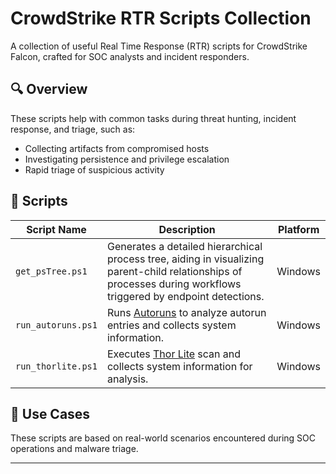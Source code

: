 # CrowdStrike RTR Scripts Collection

A collection of useful Real Time Response (RTR) scripts for CrowdStrike Falcon, crafted for SOC analysts and incident responders.

## 🔍 Overview

These scripts help with common tasks during threat hunting, incident response, and triage, such as:

- Collecting artifacts from compromised hosts
- Investigating persistence and privilege escalation
- Rapid triage of suspicious activity

## 📁 Scripts

| Script Name         | Description                                                                 | Platform       |
|---------------------|-----------------------------------------------------------------------------|----------------|
| `get_psTree.ps1`    | Generates a detailed hierarchical process tree, aiding in visualizing parent-child relationships of processes during workflows triggered by endpoint detections. | Windows        |
| `run_autoruns.ps1`  | Runs [Autoruns](https://learn.microsoft.com/en-us/sysinternals/downloads/autoruns) to analyze autorun entries and collects system information.  | Windows        |
| `run_thorlite.ps1`  | Executes [Thor Lite](https://www.nextron-systems.com/thor-lite/) scan and collects system information for analysis.       | Windows        |

## 🧠 Use Cases

These scripts are based on real-world scenarios encountered during SOC operations and malware triage.

---


